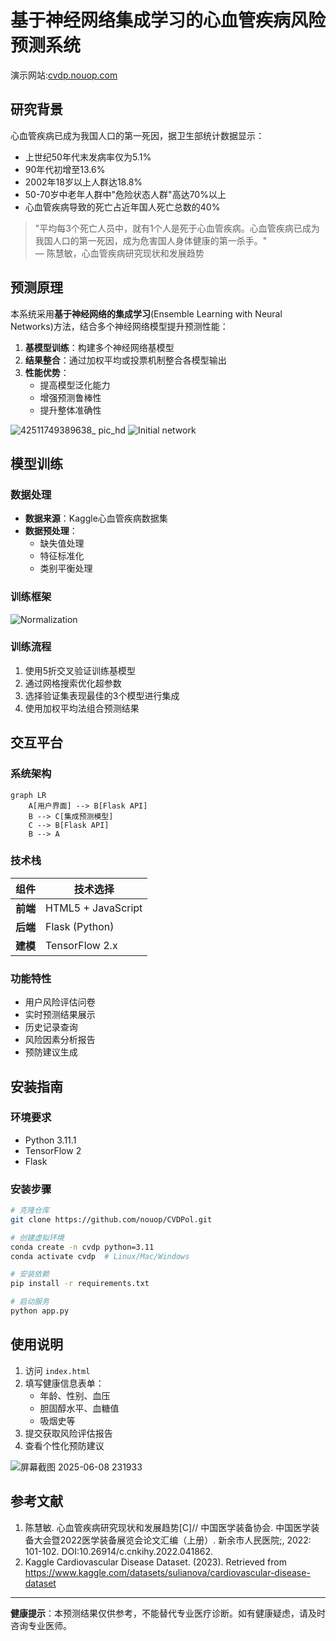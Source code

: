 # 基于神经网络集成学习的心血管疾病风险预测系统
演示网站:[cvdp.nouop.com](https://cvdp.nouop.com)
## 研究背景

心血管疾病已成为我国人口的第一死因，据卫生部统计数据显示：
- 上世纪50年代末发病率仅为5.1%
- 90年代初增至13.6%
- 2002年18岁以上人群达18.8%
- 50-70岁中老年人群中"危险状态人群"高达70%以上
- 心血管疾病导致的死亡占近年国人死亡总数的40%

> "平均每3个死亡人员中，就有1个人是死于心血管疾病。心血管疾病已成为我国人口的第一死因，成为危害国人身体健康的第一杀手。"  
> — 陈慧敏，心血管疾病研究现状和发展趋势

## 预测原理

本系统采用**基于神经网络的集成学习**(Ensemble Learning with Neural Networks)方法，结合多个神经网络模型提升预测性能：

1. **基模型训练**：构建多个神经网络基模型
2. **结果整合**：通过加权平均或投票机制整合各模型输出
3. **性能优势**：
   - 提高模型泛化能力
   - 增强预测鲁棒性
   - 提升整体准确性

![42511749389638_ pic_hd](https://github.com/user-attachments/assets/2e0bb443-5cf7-4f4a-90b7-259977bab314)
![Initial network](https://github.com/user-attachments/assets/3ec6968e-309f-4d56-b137-91c547cb49f2)


## 模型训练

### 数据处理
- **数据来源**：Kaggle心血管疾病数据集
- **数据预处理**：
  - 缺失值处理
  - 特征标准化
  - 类别平衡处理

### 训练框架
![Normalization](https://github.com/user-attachments/assets/1b35fd3d-4ef7-4d35-b91e-5cd9d1e0fdbe)


### 训练流程
1. 使用5折交叉验证训练基模型
2. 通过网格搜索优化超参数
3. 选择验证集表现最佳的3个模型进行集成
4. 使用加权平均法组合预测结果

## 交互平台

### 系统架构
```mermaid
graph LR
    A[用户界面] --> B[Flask API]
    B --> C[集成预测模型]
    C --> B[Flask API]
    B --> A
```

### 技术栈
| 组件       | 技术选择              |
|------------|-----------------------|
| **前端**   | HTML5 + JavaScript    |
| **后端**   | Flask (Python)        |
| **建模**   | TensorFlow 2.x        |

### 功能特性
- 用户风险评估问卷
- 实时预测结果展示
- 历史记录查询
- 风险因素分析报告
- 预防建议生成

## 安装指南

### 环境要求
- Python 3.11.1
- TensorFlow 2
- Flask 

### 安装步骤
```bash
# 克隆仓库
git clone https://github.com/nouop/CVDPol.git

# 创建虚拟环境
conda create -n cvdp python=3.11
conda activate cvdp  # Linux/Mac/Windows

# 安装依赖
pip install -r requirements.txt

# 启动服务
python app.py
```

## 使用说明

1. 访问 `index.html`
2. 填写健康信息表单：
   - 年龄、性别、血压
   - 胆固醇水平、血糖值
   - 吸烟史等
3. 提交获取风险评估报告
4. 查看个性化预防建议

![屏幕截图 2025-06-08 231933](https://github.com/user-attachments/assets/4d32d3c0-7b82-47f0-9557-b83fb7f3a2b0)


## 参考文献

1. 陈慧敏. 心血管疾病研究现状和发展趋势[C]// 中国医学装备协会. 中国医学装备大会暨2022医学装备展览会论文汇编（上册）. 新余市人民医院;, 2022: 101-102. DOI:10.26914/c.cnkihy.2022.041862.
2. Kaggle Cardiovascular Disease Dataset. (2023). Retrieved from https://www.kaggle.com/datasets/sulianova/cardiovascular-disease-dataset

---

**健康提示**：本预测结果仅供参考，不能替代专业医疗诊断。如有健康疑虑，请及时咨询专业医师。
